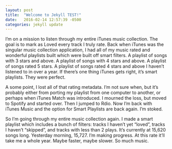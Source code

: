 ```yaml
---
layout: post
title:  "Welcome to Jekyll TEST!"
date:   2016-02-14 12:57:39 -0500
categories: jekyll update
---
```

I’m on a mission to listen through my entire iTunes music collection. The goal is to mark as Loved every track I truly rate. Back when iTunes was the singular music collection application, I had all of my music rated and wonderful playlists built which were built off smart filters. A playlist of songs with 3 stars and above. A playlist of songs with 4 stars and above. A playlist of songs rated 5 stars. A playlist of songs rated 4 stars and above I haven’t listened to in over a year. If there’s one thing iTunes gets right, it’s smart playlists. They were perfect.

A some point, I lost all of that rating metadata. I’m not sure when, but it’s probably either from porting my playlist from one computer to another, or perhaps when iTunes Match was introduced. I mourned the loss, but moved to Spotify and started over. Then I jumped to Rdio. Now I’m back with iTunes Music and the option for Smart Playlists are back again. I’m stoked.

So I’m going through my entire music collection again. I made a smart playlist which includes a bunch of filters: tracks I haven’t yet “loved”, tracks I haven’t “skipped”, and tracks with less than 2 plays. It’s currently at 15,620 songs long. Yesterday morning, 15,727. I’m making progress. At this rate it’ll take me a whole year. Maybe faster, maybe slower. So much music. 